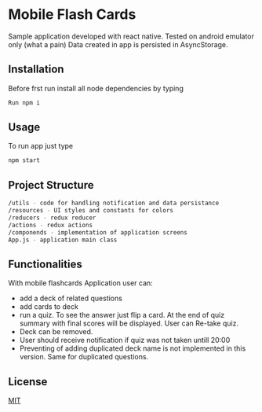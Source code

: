 # Mobile Flash Cards

Sample application developed with react native. 
Tested on android emulator only (what a pain)
Data created in app is persisted in AsyncStorage.
## Installation

Before frst run install all node dependencies by typing

```bash
Run npm i
```

## Usage
To run app just type

```bash
npm start
```
## Project Structure
```bash
/utils - code for handling notification and data persistance
/resources - UI styles and constants for colors
/reducers - redux reducer
/actions - redux actions
/componends - implementation of application screens
App.js - application main class
```

## Functionalities
 With mobile flashcards Application user can:
- add a deck of related questions
- add cards to deck
- run a quiz. To see the answer just flip a card. At the end of quiz summary with final scores will be displayed. User can Re-take quiz.
- Deck can be removed.
- User should receive notification if quiz was not taken untill 20:00
- Preventing of adding duplicated deck name is not implemented in this version. Same for duplicated questions.


## License
[MIT](https://choosealicense.com/licenses/mit/)